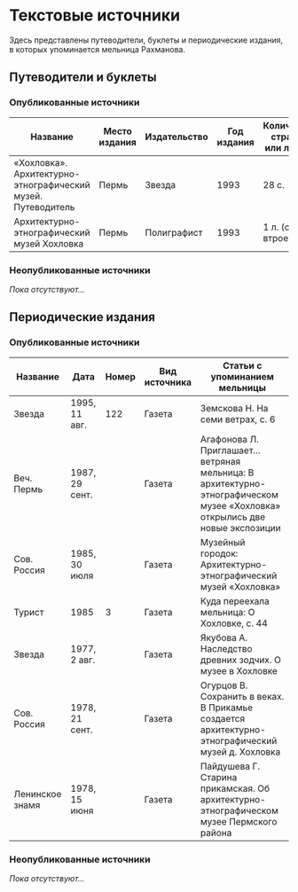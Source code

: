 # Текстовые источники

Здесь представлены путеводители, буклеты и периодические издания, в которых упоминается мельница Рахманова.

## Путеводители и буклеты

### Опубликованные источники

<table>
    <thead>
        <tr>
            <th>Название</th>
            <th>Место издания</th>
            <th>Издательство</th>
            <th>Год издания</th>
            <th>Количество страниц или листов</th>
            <th>Вид источника</th>
        </tr>
    </thead>
    <tbody>
        <tr>
            <td>«Хохловка». Архитектурно-этнографический музей. Путеводитель</td>
            <td>Пермь</td>
            <td>Звезда</td>
            <td>1993</td>
            <td>28 с.</td>
            <td>путеводитель</td>
        </tr>
        <tr>
            <td>Архитектурно-этнографический музей Хохловка</td>
            <td>Пермь</td>
            <td>Полиграфист</td>
            <td>1993</td>
            <td>1 л. (слож. втрое)</td>
            <td>буклет</td>
        </tr>
    </tbody>
</table>

### Неопубликованные источники

_Пока отсутствуют..._

## Периодические издания

### Опубликованные источники

<table>
    <thead>
        <tr>
            <th>Название</th>
            <th>Дата</th>
            <th>Номер</th>
            <th>Вид источника</th>
            <th>Статьи с упоминанием мельницы</th>
        </tr>
    </thead>
    <tbody>
        <tr>
            <td>Звезда</td>
            <td>1995, 11 авг.</td>
            <td>122</td>
            <td>Газета</td>
            <td>Земскова Н. На семи ветрах, с. 6</td>
        </tr>
        <tr>
            <td>Веч. Пермь</td>
            <td>1987, 29 сент.</td>
            <td></td>
            <td>Газета</td>
            <td>Агафонова Л. Приглашает... ветряная мельница: В архитектурно-этнографическом музее «Хохловка» открылись две новые экспозиции</td>
        </tr>
        <tr>
            <td>Сов. Россия</td>
            <td>1985, 30 июля</td>
            <td></td>
            <td>Газета</td>
            <td>Музейный городок: Архитектурно-этнографический музей «Хохловка»</td>
        </tr>
        <tr>
            <td>Турист</td>
            <td>1985</td>
            <td>3</td>
            <td>Газета</td>
            <td>Куда переехала мельница: О Хохловке, с. 44</td>
        </tr>
        <tr>
            <td>Звезда</td>
            <td>1977, 2 авг.</td>
            <td></td>
            <td>Газета</td>
            <td>Якубова А. Наследство древних зодчих. О музее в Хохловке</td>
        </tr>
        <tr>
            <td>Сов. Россия</td>
            <td>1978, 21 сент.</td>
            <td></td>
            <td>Газета</td>
            <td>Огурцов В. Сохранить в веках. В Прикамье создается архитектурно-этнографический музей д. Хохловка</td>
        </tr>
        <tr>
            <td>Ленинское знамя</td>
            <td>1978, 15 июня</td>
            <td></td>
            <td>Газета</td>
            <td>Пайдушева Г. Старина прикамская. Об архитектурно-этнографическом музее Пермского района</td>
        </tr>
    </tbody>
</table>

### Неопубликованные источники

_Пока отсутствуют..._
